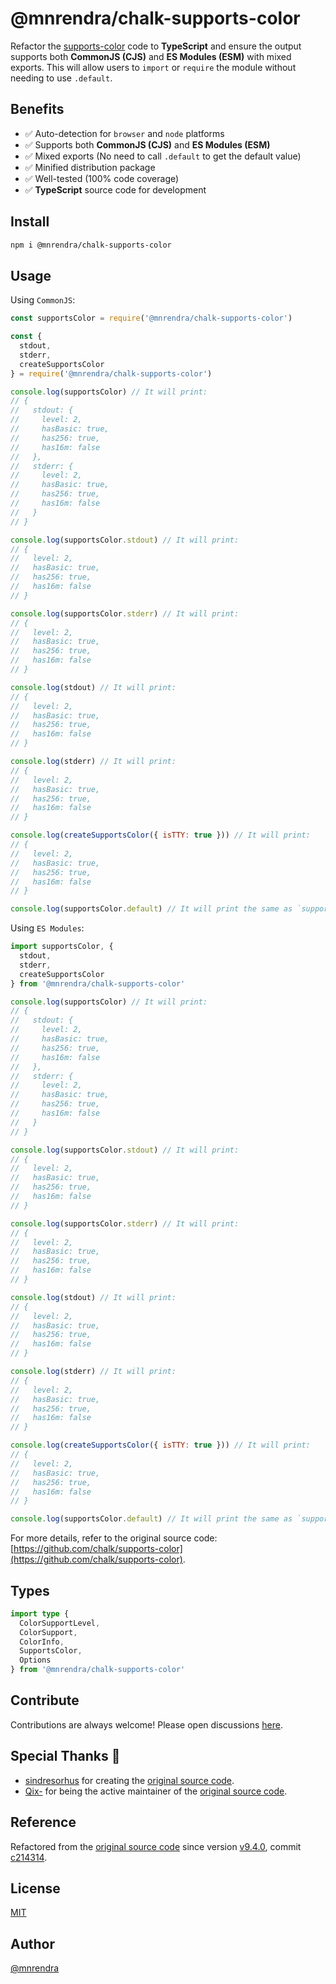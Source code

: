 # @mnrendra/chalk-supports-color

Refactor the [supports-color](https://github.com/chalk/supports-color) code to **TypeScript** and ensure the output supports both **CommonJS (CJS)** and **ES Modules (ESM)** with mixed exports. This will allow users to `import` or `require` the module without needing to use `.default`.

## Benefits
- ✅ Auto-detection for `browser` and `node` platforms
- ✅ Supports both **CommonJS (CJS)** and **ES Modules (ESM)**
- ✅ Mixed exports (No need to call `.default` to get the default value)
- ✅ Minified distribution package
- ✅ Well-tested (100% code coverage)
- ✅ **TypeScript** source code for development

## Install
```bash
npm i @mnrendra/chalk-supports-color
```

## Usage

Using `CommonJS`:
```javascript
const supportsColor = require('@mnrendra/chalk-supports-color')

const {
  stdout,
  stderr,
  createSupportsColor
} = require('@mnrendra/chalk-supports-color')

console.log(supportsColor) // It will print:
// {
//   stdout: {
//     level: 2,
//     hasBasic: true,
//     has256: true,
//     has16m: false
//   },
//   stderr: {
//     level: 2,
//     hasBasic: true,
//     has256: true,
//     has16m: false
//   }
// }

console.log(supportsColor.stdout) // It will print:
// {
//   level: 2,
//   hasBasic: true,
//   has256: true,
//   has16m: false
// }

console.log(supportsColor.stderr) // It will print:
// {
//   level: 2,
//   hasBasic: true,
//   has256: true,
//   has16m: false
// }

console.log(stdout) // It will print:
// {
//   level: 2,
//   hasBasic: true,
//   has256: true,
//   has16m: false
// }

console.log(stderr) // It will print:
// {
//   level: 2,
//   hasBasic: true,
//   has256: true,
//   has16m: false
// }

console.log(createSupportsColor({ isTTY: true })) // It will print:
// {
//   level: 2,
//   hasBasic: true,
//   has256: true,
//   has16m: false
// }

console.log(supportsColor.default) // It will print the same as `supportsColor`.
```

Using `ES Modules`:
```javascript
import supportsColor, {
  stdout,
  stderr,
  createSupportsColor
} from '@mnrendra/chalk-supports-color'

console.log(supportsColor) // It will print:
// {
//   stdout: {
//     level: 2,
//     hasBasic: true,
//     has256: true,
//     has16m: false
//   },
//   stderr: {
//     level: 2,
//     hasBasic: true,
//     has256: true,
//     has16m: false
//   }
// }

console.log(supportsColor.stdout) // It will print:
// {
//   level: 2,
//   hasBasic: true,
//   has256: true,
//   has16m: false
// }

console.log(supportsColor.stderr) // It will print:
// {
//   level: 2,
//   hasBasic: true,
//   has256: true,
//   has16m: false
// }

console.log(stdout) // It will print:
// {
//   level: 2,
//   hasBasic: true,
//   has256: true,
//   has16m: false
// }

console.log(stderr) // It will print:
// {
//   level: 2,
//   hasBasic: true,
//   has256: true,
//   has16m: false
// }

console.log(createSupportsColor({ isTTY: true })) // It will print:
// {
//   level: 2,
//   hasBasic: true,
//   has256: true,
//   has16m: false
// }

console.log(supportsColor.default) // It will print the same as `supportsColor`.
```

For more details, refer to the original source code: [https://github.com/chalk/supports-color](https://github.com/chalk/supports-color).

## Types
```typescript
import type {
  ColorSupportLevel,
  ColorSupport,
  ColorInfo,
  SupportsColor,
  Options
} from '@mnrendra/chalk-supports-color'
```

## Contribute
Contributions are always welcome! Please open discussions [here](https://github.com/mnrendra/chalk-supports-color/discussions).

## Special Thanks 🙇
- [sindresorhus](https://github.com/sindresorhus) for creating the [original source code](https://github.com/chalk/supports-color).
- [Qix-](https://github.com/Qix-) for being the active maintainer of the [original source code](https://github.com/chalk/supports-color).

## Reference
Refactored from the [original source code](https://github.com/chalk/supports-color) since version [v9.4.0](https://github.com/chalk/supports-color/releases/tag/v9.4.0), commit [c214314](https://github.com/chalk/supports-color/commit/c214314a14bcb174b12b3014b2b0a8de375029ae).

## License
[MIT](https://github.com/mnrendra/chalk-supports-color/blob/HEAD/LICENSE)

## Author
[@mnrendra](https://github.com/mnrendra)
